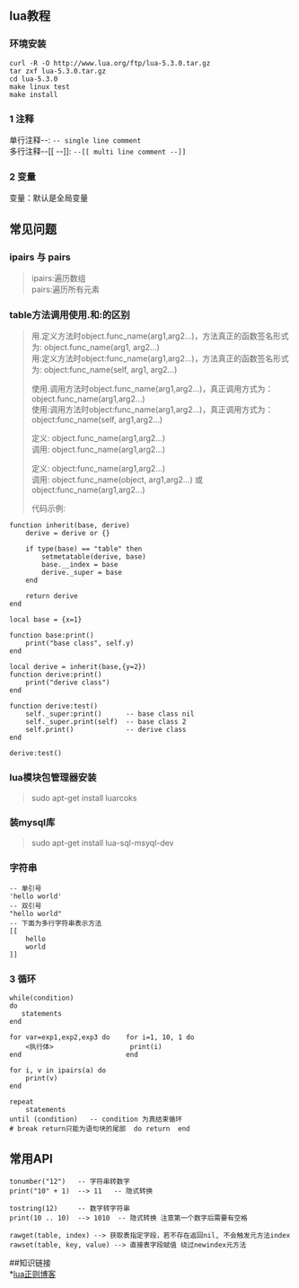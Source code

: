 ## lua教程

### 环境安装
	curl -R -O http://www.lua.org/ftp/lua-5.3.0.tar.gz
	tar zxf lua-5.3.0.tar.gz
	cd lua-5.3.0
	make linux test
	make install


### 1 注释
单行注释--: `-- single line comment`  
多行注释--[[  --]]: `--[[ multi line comment --]]`


### 2 变量
变量：默认是全局变量

## 常见问题
### ipairs 与 pairs
>ipairs:遍历数组  
>pairs:遍历所有元素

### table方法调用使用.和:的区别 
>用.定义方法时object.func_name(arg1,arg2...)，方法真正的函数签名形式为: object.func_name(arg1, arg2...)  
>用:定义方法时object:func_name(arg1,arg2...)，方法真正的函数签名形式为: object:func_name(self, arg1, arg2...) 
>
>使用.调用方法时object.func_name(arg1,arg2...)，真正调用方式为：object.func_name(arg1,arg2...)  
>使用:调用方法时object:func_name(arg1,arg2...)，真正调用方式为：object:func_name(self, arg1,arg2...)  
>
>定义: object.func_name(arg1,arg2...)  
>调用: object.func_name(arg1,arg2...)  
>
>定义: object:func_name(arg1,arg2...)  
>调用: object.func_name(object, arg1,arg2...) 或 object:func_name(arg1,arg2...)  
>
> 代码示例:
>
	function inherit(base, derive)
	    derive = derive or {}
> 
	    if type(base) == "table" then
	        setmetatable(derive, base)
	        base.__index = base
	        derive._super = base
	    end 
>
	    return derive
	end
>	
	local base = {x=1}
>	
	function base:print()
	    print("base class", self.y)
	end
>	
	local derive = inherit(base,{y=2})
	function derive:print() 
	    print("derive class")
	end
>	
	function derive:test()
	    self._super:print()      -- base class nil
	    self._super.print(self)  -- base class 2
	    self.print()             -- derive class
	end
>	
	derive:test()


### lua模块包管理器安装
>sudo apt-get install luarcoks

### 装mysql库
>sudo apt-get install lua-sql-msyql-dev


### 字符串
	
	-- 单引号
	'hello world'
	-- 双引号
	"hello world"
	-- 下面为多行字符串表示方法
	[[                           
		hello
		world
	]]

### 3 循环	
	while(condition)
	do
	   statements
	end
	
	for var=exp1,exp2,exp3 do    for i=1, 10, 1 do  
    	<执行体>  					print(i)
	end  						 end
	
	for i, v in ipairs(a) do
		print(v)
	end 

	repeat	
		statements
	until (condition)   -- condition 为真结束循环
	# break return只能为语句块的尾部  do return  end 


## 常用API
	
	tonumber("12")   -- 字符串转数字
	print("10" + 1)  --> 11   -- 隐式转换 

	tostring(12)     -- 数字转字符串
	print(10 .. 10)  --> 1010  -- 隐式转换 注意第一个数字后需要有空格 

	rawget(table, index) --> 获取表指定字段，若不存在返回nil, 不会触发元方法index
	rawset(table, key, value) --> 直接表字段赋值 绕过newindex元方法	

##知识链接  
*[lua正则博客](http://www.cnblogs.com/meamin9/p/4502461.html)
